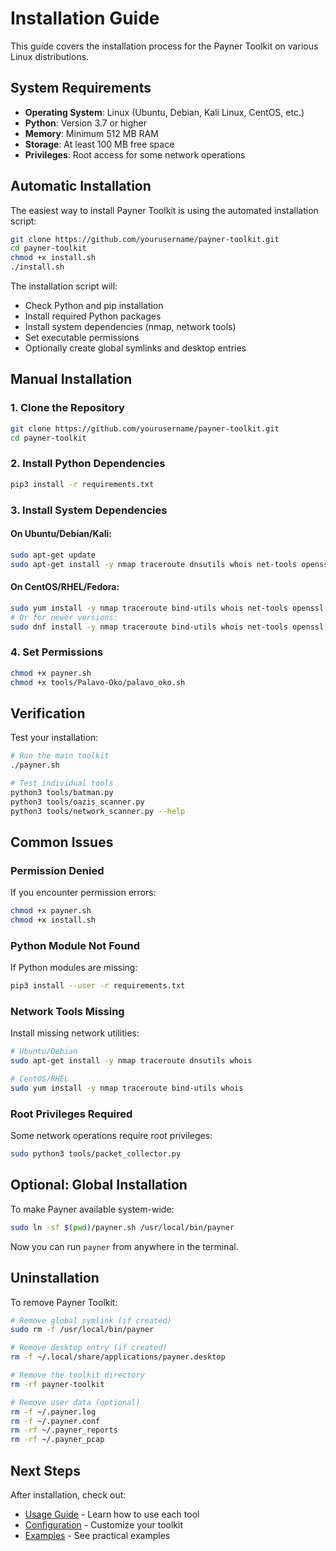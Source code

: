 # Installation Guide

This guide covers the installation process for the Payner Toolkit on various Linux distributions.

## System Requirements

- **Operating System**: Linux (Ubuntu, Debian, Kali Linux, CentOS, etc.)
- **Python**: Version 3.7 or higher
- **Memory**: Minimum 512 MB RAM
- **Storage**: At least 100 MB free space
- **Privileges**: Root access for some network operations

## Automatic Installation

The easiest way to install Payner Toolkit is using the automated installation script:

```bash
git clone https://github.com/yourusername/payner-toolkit.git
cd payner-toolkit
chmod +x install.sh
./install.sh
```

The installation script will:
- Check Python and pip installation
- Install required Python packages
- Install system dependencies (nmap, network tools)
- Set executable permissions
- Optionally create global symlinks and desktop entries

## Manual Installation

### 1. Clone the Repository

```bash
git clone https://github.com/yourusername/payner-toolkit.git
cd payner-toolkit
```

### 2. Install Python Dependencies

```bash
pip3 install -r requirements.txt
```

### 3. Install System Dependencies

#### On Ubuntu/Debian/Kali:
```bash
sudo apt-get update
sudo apt-get install -y nmap traceroute dnsutils whois net-tools openssl curl
```

#### On CentOS/RHEL/Fedora:
```bash
sudo yum install -y nmap traceroute bind-utils whois net-tools openssl curl
# Or for newer versions:
sudo dnf install -y nmap traceroute bind-utils whois net-tools openssl curl
```

### 4. Set Permissions

```bash
chmod +x payner.sh
chmod +x tools/Palavo-Oko/palavo_oko.sh
```

## Verification

Test your installation:

```bash
# Run the main toolkit
./payner.sh

# Test individual tools
python3 tools/batman.py
python3 tools/oazis_scanner.py
python3 tools/network_scanner.py --help
```

## Common Issues

### Permission Denied
If you encounter permission errors:
```bash
chmod +x payner.sh
chmod +x install.sh
```

### Python Module Not Found
If Python modules are missing:
```bash
pip3 install --user -r requirements.txt
```

### Network Tools Missing
Install missing network utilities:
```bash
# Ubuntu/Debian
sudo apt-get install -y nmap traceroute dnsutils whois

# CentOS/RHEL
sudo yum install -y nmap traceroute bind-utils whois
```

### Root Privileges Required
Some network operations require root privileges:
```bash
sudo python3 tools/packet_collector.py
```

## Optional: Global Installation

To make Payner available system-wide:

```bash
sudo ln -sf $(pwd)/payner.sh /usr/local/bin/payner
```

Now you can run `payner` from anywhere in the terminal.

## Uninstallation

To remove Payner Toolkit:

```bash
# Remove global symlink (if created)
sudo rm -f /usr/local/bin/payner

# Remove desktop entry (if created)
rm -f ~/.local/share/applications/payner.desktop

# Remove the toolkit directory
rm -rf payner-toolkit

# Remove user data (optional)
rm -f ~/.payner.log
rm -f ~/.payner.conf
rm -rf ~/.payner_reports
rm -rf ~/.payner_pcap
```

## Next Steps

After installation, check out:
- [Usage Guide](USAGE.md) - Learn how to use each tool
- [Configuration](CONFIGURATION.md) - Customize your toolkit
- [Examples](EXAMPLES.md) - See practical examples

